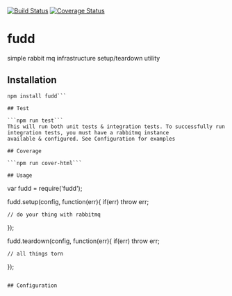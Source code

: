 [![Build Status](https://travis-ci.org/GannettDigital/fudd.svg?branch=master)](https://travis-ci.org/GannettDigital/fudd)
[![Coverage Status](https://coveralls.io/repos/github/GannettDigital/fudd/badge.svg?branch=master)](https://coveralls.io/github/GannettDigital/fudd?branch=master)

# fudd
simple rabbit mq infrastructure setup/teardown utility

## Installation
```
npm install fudd```

## Test

```npm run test```
This will run both unit tests & integration tests. To successfully run integration tests, you must have a rabbitmq instance 
available & configured. See Configuration for examples

## Coverage 

```npm run cover-html```

## Usage

```
var fudd = require('fudd');

fudd.setup(config, function(err){
    if(err) throw err;
    
    // do your thing with rabbitmq
});

fudd.teardown(config, function(err){
    if(err) throw err;
    
    // all things torn
});
```

## Configuration